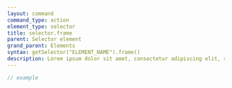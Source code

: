 ```yaml
---
layout: command
command_type: action
element_type: selector
title: selector.frame
parent: Selector element
grand_parent: Elements
syntax: getSelector("ELEMENT_NAME").frame()
description: Lorem ipsum dolor sit amet, consectetur adipiscing elit, sed do eiusmod tempor incididunt ut labore et dolore magna aliqua. Ut enim ad minim veniam, quis nostrud exercitation ullamco laboris nisi ut aliquip ex ea commodo consequat.
---
```


```javascript
// example
```